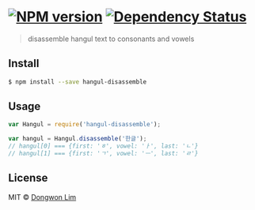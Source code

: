 #  [![NPM version][npm-image]][npm-url] [![Dependency Status][daviddm-image]][daviddm-url]

> disassemble hangul text to consonants and vowels


## Install

```sh
$ npm install --save hangul-disassemble
```


## Usage

```js
var Hangul = require('hangul-disassemble');

var hangul = Hangul.disassemble('한글');
// hangul[0] === {first: 'ㅎ', vowel: 'ㅏ', last: 'ㄴ'}
// hangul[1] === {first: 'ㄱ', vowel: 'ㅡ', last: 'ㄹ'}
```


## License

MIT © [Dongwon Lim]()

[npm-image]: https://badge.fury.io/js/hangul-disassemble.svg
[npm-url]: https://npmjs.org/package/hangul-disassemble
[daviddm-image]: https://david-dm.org/idw111/hangul-disassemble.svg?theme=shields.io
[daviddm-url]: https://david-dm.org/idw111/hangul-disassemble
